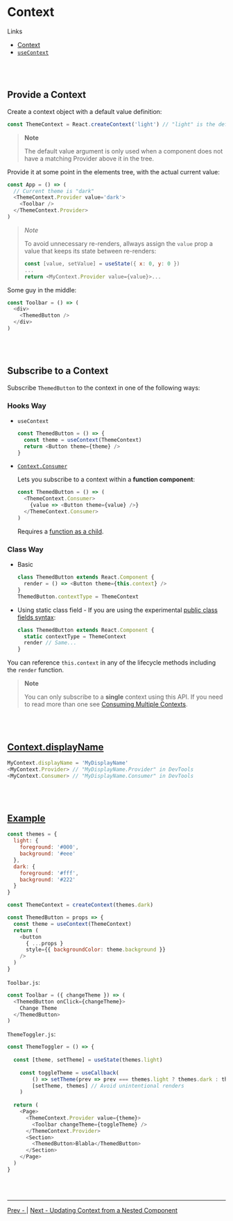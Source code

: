 # Context

Links

* [Context](https://reactjs.org/docs/context.html)
* [`useContext`](https://reactjs.org/docs/hooks-reference.html#usecontext)

<br /><br />

## Provide a Context

Create a context object with a default value definition:

```js
const ThemeContext = React.createContext('light') // "light" is the default
```

>**Note**
>
>The default value argument is only used when a component does not have a matching Provider above it in the tree.

Provide it at some point in the elements tree, with the actual current value:

```js
const App = () => (
  // Current theme is "dark"
  <ThemeContext.Provider value='dark'>
    <Toolbar />
  </ThemeContext.Provider>
)
```

>*Note*
>
>To avoid unnecessary re-renders,
>allways assign the `value` prop a value that keeps its state between re-renders:
>
>```js
>const [value, setValue] = useState({ x: 0, y: 0 })
>...
>return <MyContext.Provider value={value}>...
>```

Some guy in the middle:

```js
const Toolbar = () => (
  <div>
    <ThemedButton />
  </div>
)
```

<br /><br />

## Subscribe to a Context

Subscribe `ThemedButton` to the context in one of the following ways:

### Hooks Way

* `useContext`
  
  ```js
  const ThemedButton = () => {
    const theme = useContext(ThemeContext)
    return <Button theme={theme} />
  }
  ```

* [`Context.Consumer`](https://reactjs.org/docs/context.html#contextconsumer)
  
  Lets you subscribe to a context within a **function component**:

  ```js
  const ThemedButton = () => (
    <ThemeContext.Consumer>
      {value => <Button theme={value} />}
    </ThemeContext.Consumer>
  )
  ```

  Requires a
  [function as a child](https://reactjs.org/docs/render-props.html#using-props-other-than-render).

### Class Way

* Basic
  ```js
  class ThemedButton extends React.Component {
    render = () => <Button theme={this.context} />
  }
  ThemedButton.contextType = ThemeContext
  ```
* Using static class field - If you are using the experimental
  [public class fields syntax](https://babeljs.io/docs/plugins/transform-class-properties/):
  ```js
  class ThemedButton extends React.Component {
    static contextType = ThemeContext
    render // Same...
  }
  ```

You can reference `this.context` in any of the lifecycle methods including the `render` function.

>**Note**
>
>You can only subscribe to a **single** context using this API.
>If you need to read more than one see
>[Consuming Multiple Contexts](./consuming-multiple-contexts.md).

<br /><br />

## [Context.displayName](https://reactjs.org/docs/context.html#contextdisplayname)

```js
MyContext.displayName = 'MyDisplayName'
<MyContext.Provider> // "MyDisplayName.Provider" in DevTools
<MyContext.Consumer> // "MyDisplayName.Consumer" in DevTools
```

<br /><br />

## [Example](https://reactjs.org/docs/context.html#examples)

```js
const themes = {
  light: {
    foreground: '#000',
    background: '#eee'
  },
  dark: {
    foreground: '#fff',
    background: '#222'
  }
}
```

```js
const ThemeContext = createContext(themes.dark)
```

```js
const ThemedButton = props => {
  const theme = useContext(ThemeContext)
  return (
    <button
      { ...props }
      style={{ backgroundColor: theme.background }}
    />
  )
}
```

`Toolbar.js`:

```js
const Toolbar = ({ changeTheme }) => (
  <ThemedButton onClick={changeTheme}>
    Change Theme
  </ThemedButton>
)
```

`ThemeToggler.js`:

```js
const ThemeToggler = () => {
  
  const [theme, setTheme] = useState(themes.light)
  
	const toggleTheme = useCallback(
		() => setTheme(prev => prev === themes.light ? themes.dark : themes.light),
		[setTheme, themes] // Avoid unintentional renders
	)
  
  return (
    <Page>
      <ThemeContext.Provider value={theme}>
        <Toolbar changeTheme={toggleTheme} />
      </ThemeContext.Provider>
      <Section>
        <ThemedButton>Blabla</ThemedButton>
      </Section>
    </Page>
  )
}
```

<br /><br />

---

[Prev - ]()
|
[Next - Updating Context from a Nested Component](./update-from-nested.md)
